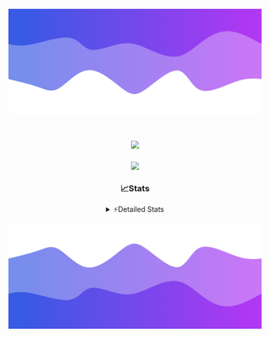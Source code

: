 ![Header](./header.png)
<div align="center">

<h1 align="center">
  <a href="https://git.io/typing-svg">
    <img src="https://readme-typing-svg.herokuapp.com/?lines=Hello,+There!+%F0%9F%91%8B;This+is+chicho.;Owner+on+Ocean;&center=true&size=25">
  </a>
</h1>
  
<p align="center">
  <img src="https://lanyard.cnrad.dev/api/852683595378196480" />
</p>

### 📈Stats
<details>
    <summary> ⚡Detailed Stats</summary>
    <br/>

<!--START_SECTION:waka-->
![Code Time](http://img.shields.io/badge/Code%20Time-827%20hrs%2021%20mins-blue)

![Profile Views](http://img.shields.io/badge/Profile%20Views-19-blue)

**🐱 My GitHub Data** 

> 📦 79.9 kB Used in GitHub's Storage 
 > 
> 🏆 29 Contributions in the Year 2024
 > 
> 🚫 Not Opted to Hire
 > 
> 📜 15 Public Repositories 
 > 
> 🔑 8 Private Repositories 
 > 
**I'm a Night 🦉** 

```text
🌞 Morning                24 commits          ██░░░░░░░░░░░░░░░░░░░░░░░   06.23 % 
🌆 Daytime                55 commits          ████░░░░░░░░░░░░░░░░░░░░░   14.29 % 
🌃 Evening                166 commits         ███████████░░░░░░░░░░░░░░   43.12 % 
🌙 Night                  140 commits         █████████░░░░░░░░░░░░░░░░   36.36 % 
```
📅 **I'm Most Productive on Tuesday** 

```text
Monday                   26 commits          ██░░░░░░░░░░░░░░░░░░░░░░░   06.75 % 
Tuesday                  111 commits         ███████░░░░░░░░░░░░░░░░░░   28.83 % 
Wednesday                79 commits          █████░░░░░░░░░░░░░░░░░░░░   20.52 % 
Thursday                 59 commits          ████░░░░░░░░░░░░░░░░░░░░░   15.32 % 
Friday                   39 commits          ███░░░░░░░░░░░░░░░░░░░░░░   10.13 % 
Saturday                 35 commits          ██░░░░░░░░░░░░░░░░░░░░░░░   09.09 % 
Sunday                   36 commits          ██░░░░░░░░░░░░░░░░░░░░░░░   09.35 % 
```


📊 **This Week I Spent My Time On** 

```text
🕑︎ Time Zone: America/Argentina/Buenos_Aires

💬 Programming Languages: 
TypeScript               11 hrs 18 mins      ███████████░░░░░░░░░░░░░░   42.71 % 
Astro                    9 hrs 23 mins       █████████░░░░░░░░░░░░░░░░   35.48 % 
JavaScript               2 hrs 51 mins       ███░░░░░░░░░░░░░░░░░░░░░░   10.79 % 
Python                   1 hr 41 mins        ██░░░░░░░░░░░░░░░░░░░░░░░   06.37 % 
CSV                      29 mins             ░░░░░░░░░░░░░░░░░░░░░░░░░   01.87 % 

🔥 Editors: 
VS Code                  26 hrs 28 mins      █████████████████████████   100.00 % 

🐱‍💻 Projects: 
ampararweb               17 hrs 10 mins      ████████████████░░░░░░░░░   64.85 % 
GlowHub                  4 hrs 41 mins       ████░░░░░░░░░░░░░░░░░░░░░   17.70 % 
Unknown Project          4 hrs 37 mins       ████░░░░░░░░░░░░░░░░░░░░░   17.45 % 

💻 Operating System: 
Windows                  19 hrs 48 mins      ███████████████████░░░░░░   74.77 % 
Mac                      6 hrs 40 mins       ██████░░░░░░░░░░░░░░░░░░░   25.23 % 
```

**I Mostly Code in JavaScript** 

```text
JavaScript               8 repos             ███████░░░░░░░░░░░░░░░░░░   26.67 % 
HTML                     7 repos             ██████░░░░░░░░░░░░░░░░░░░   23.33 % 
C#                       2 repos             ██░░░░░░░░░░░░░░░░░░░░░░░   06.67 % 
TypeScript               1 repo              █░░░░░░░░░░░░░░░░░░░░░░░░   03.33 % 
SCSS                     1 repo              █░░░░░░░░░░░░░░░░░░░░░░░░   03.33 % 
```




 Last Updated on 16/08/2024 06:19:31 UTC
<!--END_SECTION:waka-->
</details>

![Footer](./footer.png)
